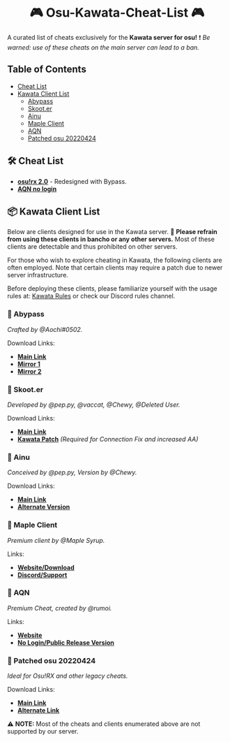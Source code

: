 <div align="center">
  <h1>🎮 Osu-Kawata-Cheat-List 🎮</h1>
</div>

A curated list of cheats exclusively for the **Kawata server for osu!** ❗ _Be warned: use of these cheats on the main server can lead to a ban._

## Table of Contents
- [Cheat List](#cheat-list)
- [Kawata Client List](#kawata-client-list)
  - [Abypass](#abypass)
  - [Skoot.er](#skooter)
  - [Ainu](#ainu)
  - [Maple Client](#maple-client)
  - [AQN](#aqn)
  - [Patched osu 20220424](#patched-osu-20220424)

## 🛠️ Cheat List <a name="cheat-list"></a>
- [**osu!rx 2.0**](https://www.mpgh.net/forum/showthread.php?t=1538659) - Redesigned with Bypass.
- [**AQN no login**](https://github.com/rumoi/AQN_nologin)

## 📦 Kawata Client List <a name="kawata-client-list"></a>
Below are clients designed for use in the Kawata server. 🚫 **Please refrain from using these clients in bancho or any other servers.** Most of these clients are detectable and thus prohibited on other servers. 

For those who wish to explore cheating in Kawata, the following clients are often employed. Note that certain clients may require a patch due to newer server infrastructure.

Before deploying these clients, please familiarize yourself with the usage rules at: [Kawata Rules](https://kawata.pw/doc/rules) or check our Discord rules channel.

### 🎯 Abypass <a name="abypass"></a>
_Crafted by @Aochi#0502._

Download Links: 
- [**Main Link**](https://abypass.fumo.lol/updater)
- [**Mirror 1**](https://api.upload.systems/images/KZ5Kk0wV/download)
- [**Mirror 2**](https://files.microu.sbs/mirror/abypass.zip)

### 🎯 Skoot.er <a name="skooter"></a>
_Developed by @pep.py, @vaccat, @Chewy, @Deleted User._

Download Links: 
- [**Main Link**](https://skooter.shibe.lol/)
- [**Kawata Patch**](https://cdn.discordapp.com/attachments/598976475579809860/1082588578858680330/skooter_b5.exe) _(Required for Connection Fix and increased AA)_

### 🎯 Ainu <a name="ainu"></a>
_Conceived by @pep.py, Version by @Chewy._

Download Links:
- [**Main Link**](https://cdn.discordapp.com/attachments/827128975897657344/889117178744434738/ainu-cheat.exe)
- [**Alternate Version**](https://cdn.discordapp.com/attachments/837034085478039574/902318926980071434/ainu-cheat_1.exe)

### 🎯 Maple Client <a name="maple-client"></a>
_Premium client by @Maple Syrup._

Links: 
- [**Website/Download**](https://maple.software/)
- [**Discord/Support**](https://discord.com/invite/P9Yn8FfC2v)

### 🎯 AQN <a name="aqn"></a>
_Premium Cheat, created by @rumoi._

Links: 
- [**Website**](https://theaquila.net/)
- [**No Login/Public Release Version**](https://github.com/rumoi/AQN_nologin)

### 🎯 Patched osu 20220424 <a name="patched-osu-20220424"></a>
_Ideal for Osu!RX and other legacy cheats._

Download Links: 
- [**Main Link**](https://osekai.net/snapshots/versions/b20220424/b20220424.zip)
- [**Alternate Link**](https://cdn.discordapp.com/attachments/598976475579809860/1082594775988981760/osu.exe)

⚠️ **NOTE:** Most of the cheats and clients enumerated above are not supported by our server.
